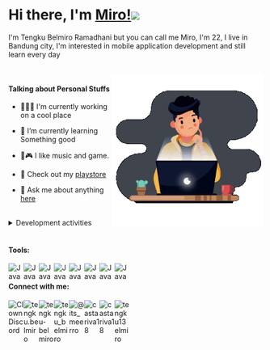<h1> Hi there, I'm <a href="https://castariva18.github.io/">Miro!</a><img src="https://github.com/TheDudeThatCode/TheDudeThatCode/blob/master/Assets/Hi.gif" width="29px"></h1>

<p> I'm Tengku Belmiro Ramadhani but you can call me Miro, I'm 22, I live in Bandung city, I'm interested in mobile application development and still learn every day</p>
<br>
 <img align="right" alt="GIF" src="https://github.com/castariva18/castariva18/blob/master/animation.gif?raw=true" width="300" height="300" />
 
<h4>Talking about Personal Stuffs</h4>

- 👨🏽‍💻 I'm currently working on a cool place

- 🌱 I’m currently learning Something good

- 🎹🎮  I like music and game.

- 📱 Check out my [playstore](https://tinyurl.com/suncodeid)

- 💬 Ask me about anything [here](https://github.com/castariva18/castariva18/issues)

<br />
<details>
<summary>Development activities</summary>


<!--START_SECTION:waka-->
```text
Java         17 hrs 43 mins  ██████████░░░░░░░░░░░░░░░   40.62 % 
TypeScript   8 hrs 54 mins   █████░░░░░░░░░░░░░░░░░░░░   20.40 % 
Kotlin       7 hrs 14 mins   ████░░░░░░░░░░░░░░░░░░░░░   16.61 % 
PHP          6 hrs 57 mins   ████░░░░░░░░░░░░░░░░░░░░░   15.95 % 
XML          2 hrs 28 mins   █▒░░░░░░░░░░░░░░░░░░░░░░░   05.65 % 
```
<!--END_SECTION:waka-->
</details>
<br/>
<h4>Tools:</h4>
  <img align="left" alt="Java" width="30px" src="https://cdn.iconscout.com/icon/free/png-512/flutter-2038877-1720090.png" />
  <img align="left" alt="Java" width="30px" src="https://cdn4.iconfinder.com/data/icons/logos-3/181/MySQL-128.png" />
  <img align="left" alt="Java" width="30px" src="https://cdn4.iconfinder.com/data/icons/google-i-o-2016/512/google_firebase-2-512.png" />
  <img align="left" alt="Java" width="30px" src="https://2.bp.blogspot.com/-tzm1twY_ENM/XlCRuI0ZkRI/AAAAAAAAOso/BmNOUANXWxwc5vwslNw3WpjrDlgs9PuwQCLcBGAsYHQ/s1600/pasted%2Bimage%2B0.png" />
  <img align="left" alt="Java" width="30px" src="https://upload.wikimedia.org/wikipedia/commons/thumb/9/9a/Visual_Studio_Code_1.35_icon.svg/1024px-Visual_Studio_Code_1.35_icon.svg.png" />
  <img align="left" alt="Java" width="30px" src="https://cdn3.iconfinder.com/data/icons/logos-brands-3/24/logo_brand_brands_logos_adobe_illustrator-512.png" />
  <img align="left" alt="Java" width="30px" src="https://cdn0.iconfinder.com/data/icons/logos-and-brands-adobe/512/3_Xd_Adobe_logo_logos-512.png" />
  <img align="left" alt="Java" width="30px" src="https://miro.medium.com/max/670/0*UTBrDcrJ6SbePBzR" />
<br/>
<h4>Connect with me:</h4>
<a href="https://discord.gg/bhPzjwR">
  <img align="left" alt="Clown Discord" width="30px" src="https://cdn4.iconfinder.com/data/icons/logos-and-brands/512/91_Discord_logo_logos-512.png" />
</a>
<a href="https://www.facebook.com/tengku.belmiro">
  <img align="left" alt="tengku.belmiro" width="30px" src="https://cdn1.iconfinder.com/data/icons/social-media-2285/512/Colored_Facebook3_svg-512.png" />
</a>
<a href="https://www.linkedin.com/in/tengku-belmiro-860a831a0/">
  <img align="left" alt="tengku-belmiro" width="30px" src="https://cdn1.iconfinder.com/data/icons/logotypes/32/square-linkedin-512.png" />
</a>
<a href="https://twitter.com/tengku_belmiro">
  <img align="left" alt="tengku_belmiro" width="30px" src="https://cdn2.iconfinder.com/data/icons/social-media-2285/512/1_Twitter3_colored_svg-512.png" />
</a>
<a href="https://www.instagram.com/its_meerro/">
  <img align="left" alt="@its_meerro" width="30px" src="https://cdn2.iconfinder.com/data/icons/social-media-applications/64/social_media_applications_3-instagram-512.png" />
</a>
<a href="https://dribbble.com/castariva18">
  <img align="left" alt="castariva18" width="30px" src="https://cdn4.iconfinder.com/data/icons/social-media-logos-6/512/89-dribbble-512.png" />
</a>
<a href="https://www.reddit.com/user/castariva18">
  <img align="left" alt="castariva18" width="30px" src="https://cdn3.iconfinder.com/data/icons/2018-social-media-logotypes/1000/2018_social_media_popular_app_logo_reddit-512.png" />
</a>
<a href="mailto:tengku13elmiro@gmail.com">
  <img align="left" alt="tengku13elmiro" width="30px" src="https://cdn2.iconfinder.com/data/icons/social-icons-color/512/gmail-256.png" />
</a>
<!--<a href="https://open.spotify.com/user/tqmm5hzox0ia9ss36x0l24tgs">
  <img align="left" alt="Miro" width="30px" src="https://cdn2.iconfinder.com/data/icons/social-icons-33/128/Spotify-512.png" />
</a>
<a href="https://medium.com/@tengku13elmiro">
  <img align="left" alt="Miro" width="30px" src="https://cdn3.iconfinder.com/data/icons/social-media-black-white-2/512/BW_Medium_glyph_svg-512.png" />
</a>-->

